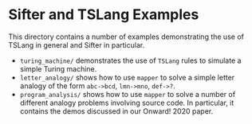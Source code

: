 # Sifter and TSLang Examples
This directory contains a number of examples demonstrating the use of TSLang in
general and Sifter in particular.

- `turing_machine/` demonstrates the use of `TSLang` rules to simulate a simple
  Turing machine.
- `letter_analogy/` shows how to use `mapper` to solve a simple letter analogy
  of the form `abc->bcd`, `lmn->mno`, `def->?`.
- `program_analysis/` shows how to use `mapper` to solve a number of different
  analogy problems involving source code. In particular, it contains the demos
  discussed in our Onward! 2020 paper.
